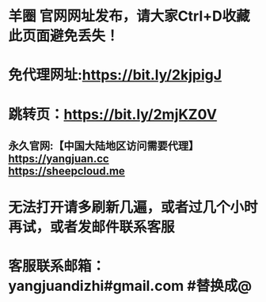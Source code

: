 #  羊圈 官网网址发布，请大家Ctrl+D收藏此页面避免丢失！

# 免代理网址:https://bit.ly/2kjpigJ

# 跳转页：https://bit.ly/2mjKZ0V

## 永久官网:【中国大陆地区访问需要代理】 <br>https://yangjuan.cc   <br> https://sheepcloud.me
# 无法打开请多刷新几遍，或者过几个小时再试，或者发邮件联系客服
# 客服联系邮箱：yangjuandizhi#gmail.com #替换成@
